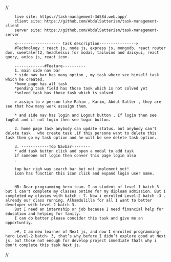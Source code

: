 //


        live site: https://task-management-3d58d.web.app/
        client site: https://github.com/AbdulSatterism/task-management-client
        server site: https://github.com/AbdulSatterism/task-management-server
        
        <------------------- task description---------------->
        #Technology : react js, node js, express js, mongodb, react router dom, sweetalert2, headlessui for modal, tailwind and daisyui, react query, axios js, react icon.
        
        -------------#Feature----------
        1. main side nav bar 
        * side nav bar has many option , my task where see himself task which he created, 
        *home page has all task 
        *pending task field has those task which is not solved yet
        *solved task has those task which is solved
        
        > assign to > person like Rahim , Karim, Abdul Satter , they are see that how many work assaign them.
        
        * and side nav has login and Logout button , If login then see logOut and if not login then see login button.
        
        2. home page task anybody can update status. but anybody can't delete task . who create task ,if this persone want to delete this task then go my task option and he will be see delete task option.
        
        3. ------------Top Navbar--------
        * add task button click and open a modal to add task
        if someone not login then conver this page login also
        .
        
        top bar righ way search bar but not implement yet!
        icon has function this icon click and expand login user name.
        
        
        NB: Dear programming hero team. I am student of level-1 batch-3 but i can't complete my classes ontime for my diploam admission. But I completed my classes with batch - 7. Now i enrolled Level-2 batch -3 . already our class running. Alhamdulilla for all I want to better developer with level-2 batch-3.
        But I need an internship or job because I need financial help for education and helping for family.
        I can do better please concider this task and give me an opportuntiy.
        
        >#, I am new learner of Next js, and now I enrolled programming-hero Level-2 batch- 3, that’s why before I didn’t explore good at Next js, but those not enough for develop project immediate thats why i don't complete this task Next js.









//
